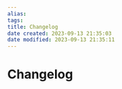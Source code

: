 ```yaml
---
alias: 
tags: 
title: Changelog
date created: 2023-09-13 21:35:03
date modified: 2023-09-13 21:35:11
---
```


# Changelog